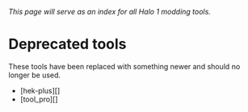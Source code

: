 _This page will serve as an index for all Halo 1 modding tools._

# Deprecated tools
These tools have been replaced with something newer and should no longer be
used.
* [hek-plus][]
* [tool_pro][]
